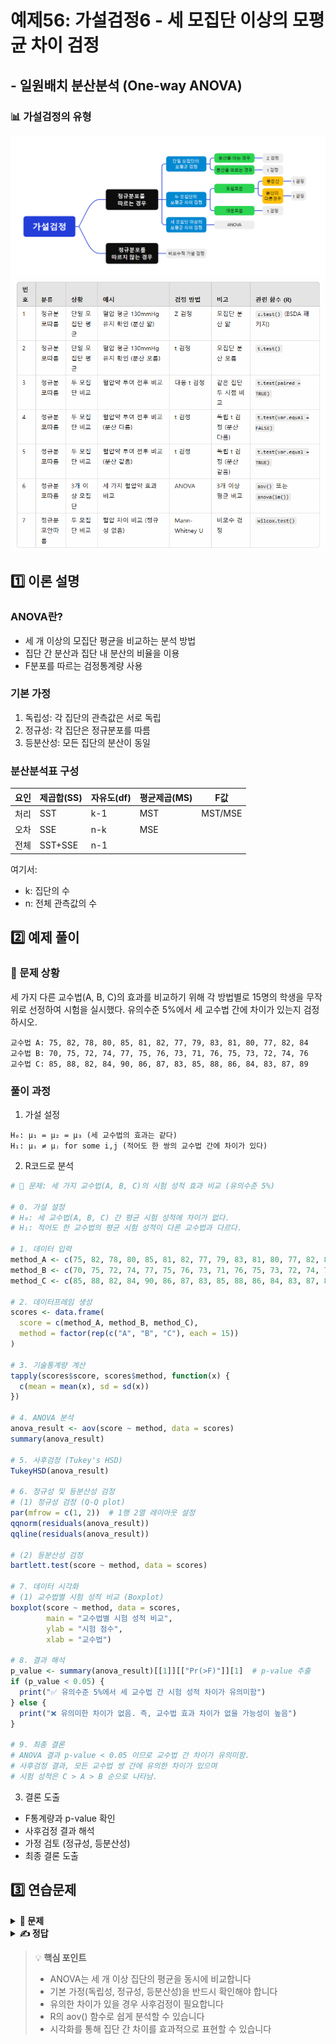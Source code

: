 # 예제56: 가설검정6 - 세 모집단 이상의 모평균 차이 검정
## - 일원배치 분산분석 (One-way ANOVA)

### 📊 가설검정의 유형
![가설검정의 유형](그림11.png)
![가설검정의 유형](table1.png)



## 1️⃣ 이론 설명

### ANOVA란?
- 세 개 이상의 모집단 평균을 비교하는 분석 방법
- 집단 간 분산과 집단 내 분산의 비율을 이용
- F분포를 따르는 검정통계량 사용

### 기본 가정
1. 독립성: 각 집단의 관측값은 서로 독립
2. 정규성: 각 집단은 정규분포를 따름
3. 등분산성: 모든 집단의 분산이 동일

### 분산분석표 구성
| 요인 | 제곱합(SS) | 자유도(df) | 평균제곱(MS) | F값 |
|------|------------|------------|--------------|-----|
| 처리 | SST | k-1 | MST | MST/MSE |
| 오차 | SSE | n-k | MSE | |
| 전체 | SST+SSE | n-1 | | |

여기서:
- k: 집단의 수
- n: 전체 관측값의 수

## 2️⃣ 예제 풀이

### 📌 문제 상황
세 가지 다른 교수법(A, B, C)의 효과를 비교하기 위해 각 방법별로 15명의 학생을 무작위로 선정하여 시험을 실시했다. 
유의수준 5%에서 세 교수법 간에 차이가 있는지 검정하시오.

```
교수법 A: 75, 82, 78, 80, 85, 81, 82, 77, 79, 83, 81, 80, 77, 82, 84
교수법 B: 70, 75, 72, 74, 77, 75, 76, 73, 71, 76, 75, 73, 72, 74, 76
교수법 C: 85, 88, 82, 84, 90, 86, 87, 83, 85, 88, 86, 84, 83, 87, 89
```

### 풀이 과정

1. 가설 설정
```
H₀: μ₁ = μ₂ = μ₃ (세 교수법의 효과는 같다)
H₁: μᵢ ≠ μⱼ for some i,j (적어도 한 쌍의 교수법 간에 차이가 있다)
```

2. R코드로 분석
```r
# 🎯 문제: 세 가지 교수법(A, B, C)의 시험 성적 효과 비교 (유의수준 5%)

# 0. 가설 설정
# H₀: 세 교수법(A, B, C) 간 평균 시험 성적에 차이가 없다.
# H₁: 적어도 한 교수법의 평균 시험 성적이 다른 교수법과 다르다.

# 1. 데이터 입력
method_A <- c(75, 82, 78, 80, 85, 81, 82, 77, 79, 83, 81, 80, 77, 82, 84)  # 교수법 A
method_B <- c(70, 75, 72, 74, 77, 75, 76, 73, 71, 76, 75, 73, 72, 74, 76)  # 교수법 B
method_C <- c(85, 88, 82, 84, 90, 86, 87, 83, 85, 88, 86, 84, 83, 87, 89)  # 교수법 C

# 2. 데이터프레임 생성
scores <- data.frame(
  score = c(method_A, method_B, method_C),
  method = factor(rep(c("A", "B", "C"), each = 15))
)

# 3. 기술통계량 계산
tapply(scores$score, scores$method, function(x) {
  c(mean = mean(x), sd = sd(x))
})

# 4. ANOVA 분석
anova_result <- aov(score ~ method, data = scores)
summary(anova_result)

# 5. 사후검정 (Tukey's HSD)
TukeyHSD(anova_result)

# 6. 정규성 및 등분산성 검정
# (1) 정규성 검정 (Q-Q plot)
par(mfrow = c(1, 2))  # 1행 2열 레이아웃 설정
qqnorm(residuals(anova_result))
qqline(residuals(anova_result))

# (2) 등분산성 검정
bartlett.test(score ~ method, data = scores)

# 7. 데이터 시각화
# (1) 교수법별 시험 성적 비교 (Boxplot)
boxplot(score ~ method, data = scores,
        main = "교수법별 시험 성적 비교",
        ylab = "시험 점수",
        xlab = "교수법")

# 8. 결과 해석
p_value <- summary(anova_result)[[1]][["Pr(>F)"]][1]  # p-value 추출
if (p_value < 0.05) {
  print("✅ 유의수준 5%에서 세 교수법 간 시험 성적 차이가 유의미함")
} else {
  print("❌ 유의미한 차이가 없음. 즉, 교수법 효과 차이가 없을 가능성이 높음")
}

# 9. 최종 결론
# ANOVA 결과 p-value < 0.05 이므로 교수법 간 차이가 유의미함.
# 사후검정 결과, 모든 교수법 쌍 간에 유의한 차이가 있으며
# 시험 성적은 C > A > B 순으로 나타남.

```

3. 결론 도출
- F통계량과 p-value 확인
- 사후검정 결과 해석
- 가정 검토 (정규성, 등분산성)
- 최종 결론 도출

## 3️⃣ 연습문제

<details>
<summary><b>🎯 문제</b></summary>

세 가지 다른 운동 프로그램(X, Y, Z)의 효과를 비교하기 위해 각 프로그램별로 10명의 참가자를 대상으로 체중 감량(kg)을 측정했다.
유의수준 5%에서 세 프로그램 간에 차이가 있는지 검정하시오.

```
프로그램 X: 3.5, 4.2, 3.8, 4.0, 3.9, 4.1, 3.7, 4.3, 3.6, 4.0
프로그램 Y: 2.8, 3.1, 2.9, 3.0, 3.2, 2.7, 3.0, 2.8, 3.1, 2.9
프로그램 Z: 4.5, 4.8, 4.6, 4.7, 4.9, 4.5, 4.8, 4.6, 4.7, 4.4
```

1) 가설을 설정하시오
2) R코드로 분석하시오
3) 결론을 도출하시오
</details>

<details>
<summary><b>✍️ 정답</b></summary>

```r
# 🎯 문제: 세 가지 운동 프로그램(X, Y, Z)의 체중 감량 효과 비교 (유의수준 5%)

# 0. 가설 설정
# H₀: 세 운동 프로그램(X, Y, Z) 간 평균 체중 감량에 차이가 없다.
# H₁: 적어도 한 그룹의 평균 체중 감량이 다른 그룹과 다르다.

# 1. 데이터 입력
program_X <- c(3.5, 4.2, 3.8, 4.0, 3.9, 4.1, 3.7, 4.3, 3.6, 4.0)  # 프로그램 X
program_Y <- c(2.8, 3.1, 2.9, 3.0, 3.2, 2.7, 3.0, 2.8, 3.1, 2.9)  # 프로그램 Y
program_Z <- c(4.5, 4.8, 4.6, 4.7, 4.9, 4.5, 4.8, 4.6, 4.7, 4.4)  # 프로그램 Z

# 2. 데이터프레임 생성
weight_loss <- data.frame(
  loss = c(program_X, program_Y, program_Z),
  program = factor(rep(c("X", "Y", "Z"), each = 10))
)

# 3. 기술통계량 계산
tapply(weight_loss$loss, weight_loss$program, function(x) {
  c(mean = mean(x), sd = sd(x))
})

# 4. ANOVA 분석
anova_result <- aov(loss ~ program, data = weight_loss)
summary(anova_result)

# 5. 사후검정 (Tukey's HSD)
TukeyHSD(anova_result)

# 6. 정규성 및 등분산성 검정
# (1) 정규성 검정 (Q-Q plot)
par(mfrow = c(1, 2))  # 1행 2열 레이아웃 설정
qqnorm(residuals(anova_result))
qqline(residuals(anova_result))

# (2) 등분산성 검정
bartlett.test(loss ~ program, data = weight_loss)

# 7. 데이터 시각화
# (1) 운동 프로그램별 체중 감량 비교 (Boxplot)
boxplot(loss ~ program, data = weight_loss,
        main = "운동 프로그램별 체중 감량 비교",
        ylab = "체중 감량 (kg)",
        xlab = "운동 프로그램")

# 8. 결과 해석
p_value <- summary(anova_result)[[1]][["Pr(>F)"]][1]  # p-value 추출
if (p_value < 0.05) {
  print("✅ 유의수준 5%에서 세 프로그램 간 체중 감량 차이가 유의미함")
} else {
  print("❌ 유의미한 차이가 없음. 즉, 운동 프로그램 효과 차이가 없을 가능성이 높음")
}

```

</details>

> 💡 **핵심 포인트**
> - ANOVA는 세 개 이상 집단의 평균을 동시에 비교합니다
> - 기본 가정(독립성, 정규성, 등분산성)을 반드시 확인해야 합니다
> - 유의한 차이가 있을 경우 사후검정이 필요합니다
> - R의 aov() 함수로 쉽게 분석할 수 있습니다
> - 시각화를 통해 집단 간 차이를 효과적으로 표현할 수 있습니다
